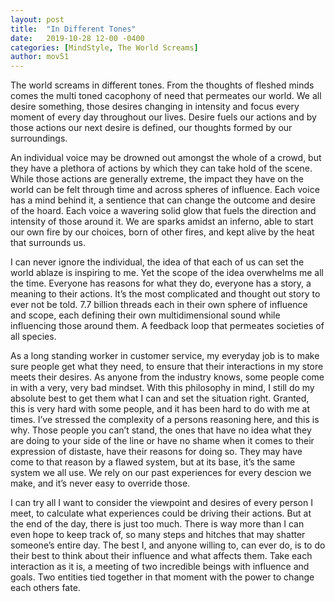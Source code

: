 ```yaml
---
layout: post
title:  "In Different Tones"
date:   2019-10-28 12-00 -0400
categories: [MindStyle, The World Screams]
author: mov51
---
```

The world screams in different tones. From the thoughts of fleshed minds comes the multi toned cacophony of need that permeates our world. We all desire something, those desires changing in intensity and focus every moment of every day throughout our lives. Desire fuels our actions and by those actions our next desire is defined, our thoughts formed by our surroundings.

An individual voice may be drowned out amongst the whole of a crowd, but they have a plethora of actions by which they can take hold of the scene. While those actions are generally extreme, the impact they have on the world can be felt through time and across spheres of influence. Each voice has a mind behind it, a sentience that can change the outcome and desire of the hoard. Each voice a wavering solid glow that fuels the direction and intensity of those around it. We are sparks amidst an inferno, able to start our own fire by our choices, born of other fires, and kept alive by the heat that surrounds us.

I can never ignore the individual, the idea of that each of us can set the world ablaze is inspiring to me. Yet the scope of the idea overwhelms me all the time. Everyone has reasons for what they do, everyone has a story, a meaning to their actions. It’s the most complicated and thought out story to ever not be told. 7.7 billion threads each in their own sphere of influence and scope, each defining their own multidimensional sound while influencing those around them. A feedback loop that permeates societies of all species.

As a long standing worker in customer service, my everyday job is to make sure people get what they need, to ensure that their interactions in my store meets their desires. As anyone from the industry knows, some people come in with a very, very bad mindset. With this philosophy in mind, I still do my absolute best to get them what I can and set the situation right. Granted, this is very hard with some people, and it has been hard to do with me at times. I’ve stressed the complexity of a persons reasoning here, and this is why. Those people you can’t stand, the ones that have no idea what they are doing to your side of the line or have no shame when it comes to their expression of distaste, have their reasons for doing so. They may have come to that reason by a flawed system, but at its base, it’s the same system we all use. We rely on our past experiences for every descion we make, and it’s never easy to override those.

I can try all I want to consider the viewpoint and desires of every person I meet, to calculate what experiences could be driving their actions. But at the end of the day, there is just too much. There is way more than I can even hope to keep track of, so many steps and hitches that may shatter someone’s entire day. The best I, and anyone willing to, can ever do, is to do their best to think about their influence and what affects them. Take each interaction as it is, a meeting of two incredible beings with influence and goals. Two entities tied together in that moment with the power to change each others fate.
